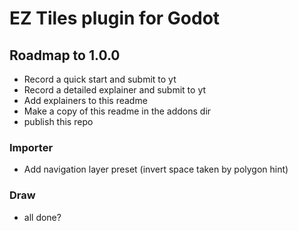 # EZ Tiles plugin for Godot

## Roadmap to 1.0.0

- Record a quick start and submit to yt
- Record a detailed explainer and submit to yt
- Add explainers to this readme
- Make a copy of this readme in the addons dir
- publish this repo

### Importer
- Add navigation layer preset (invert space taken by polygon hint)

### Draw
- all done?
